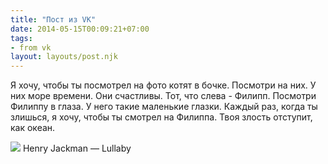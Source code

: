 ```yaml
---
title: "Пост из VK"
date: 2014-05-15T00:09:21+07:00
tags:
- from vk
layout: layouts/post.njk
---
```


Я хочу, чтобы ты посмотрел на фото котят в бочке.
Посмотри на них. У них море времени. Они счастливы.
Тот, что слева - Филипп.
Посмотри Филиппу в глаза.
У него такие маленькие глазки.
Каждый раз, когда ты злишься, я хочу, чтобы ты смотрел на Филиппа.
Твоя злость отступит, как океан.

![](https://sun1-91.userapi.com/UWIjZ6QldZKL-g74UXLyK4ahJTxDceOiV4SPLA/7sksxyhWaXM.jpg)
Henry Jackman — Lullaby